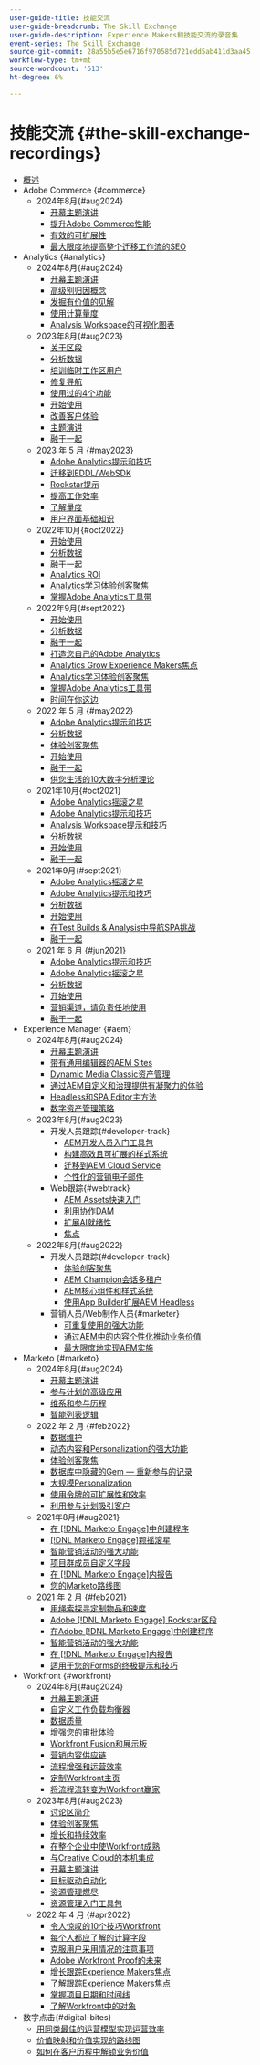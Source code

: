 ```yaml
---
user-guide-title: 技能交流
user-guide-breadcrumb: The Skill Exchange
user-guide-description: Experience Makers和技能交流的录音集
event-series: The Skill Exchange
source-git-commit: 28a55b5e5e6716f970585d721edd5ab411d3aa45
workflow-type: tm+mt
source-wordcount: '613'
ht-degree: 6%

---
```



# 技能交流 {#the-skill-exchange-recordings}

+ [概述](overview.md)
+ Adobe Commerce {#commerce}
   + 2024年8月{#aug2024}
      + [开幕主题演讲](commerce/aug2024/keynote.md)
      + [提升Adobe Commerce性能](commerce/aug2024/commerce-performance.md)
      + [有效的可扩展性](commerce/aug2024/extensibility.md)
      + [最大限度地提高整个迁移工作流的SEO](commerce/aug2024/seo-migration-workflows.md)
+ Analytics {#analytics}
   + 2024年8月{#aug2024}
      + [开幕主题演讲](analytics/aug2024/keynote.md)
      + [高级别归因概念](analytics/aug2024/attribution-concepts.md)
      + [发掘有价值的见解](analytics/aug2024/uncover-valuable-insights.md)
      + [使用计算量度](analytics/aug2024/calculated-metrics.md)
      + [Analysis Workspace的可视化图表](analytics/aug2024/spotlight-visualizations.md)
   + 2023年8月{#aug2023}
      + [关于区段](analytics/aug2023/spotlight-segments.md)
      + [分析数据](analytics/aug2023/analyze-the-data.md)
      + [培训临时工作区用户](analytics/aug2023/spotlight-workspace-user.md)
      + [修复导航](analytics/aug2023/fix-navigation.md)
      + [使用过的4个功能](analytics/aug2023/data-analysis.md)
      + [开始使用](analytics/aug2023/getting-started.md)
      + [改善客户体验](analytics/aug2023/anti-conversion.md)
      + [主题演讲](analytics/aug2023/keynote.md)
      + [融于一起](analytics/aug2023/putting-together.md)
   + 2023 年 5 月 {#may2023}
      + [Adobe Analytics提示和技巧](analytics/may2023/tips-and-tricks.md)
      + [迁移到EDDL/WebSDK](analytics/may2023/migrate.md)
      + [Rockstar提示](analytics/may2023/rockstar-tips.md)
      + [提高工作效率](analytics/may2023/productivity.md)
      + [了解量度](analytics/may2023/metrics.md)
      + [用户界面基础知识](analytics/may2023/user-interface.md)
   + 2022年10月{#oct2022}
      + [开始使用](analytics/oct2022/getting-started.md)
      + [分析数据](analytics/oct2022/analyzing-the-data.md)
      + [融于一起](analytics/oct2022/putting-it-all-together.md)
      + [Analytics ROI](analytics/oct2022/analytics-roi.md)
      + [Analytics学习体验创客聚焦](analytics/oct2022/spotlight.md)
      + [掌握Adobe Analytics工具带](analytics/oct2022/toolbelt.md)
   + 2022年9月{#sept2022}
      + [开始使用](analytics/sept2022/getting-started.md)
      + [分析数据](analytics/sept2022/analyzing-the-data.md)
      + [融于一起](analytics/sept2022/putting-it-all-together.md)
      + [打造您自己的Adobe Analytics](analytics/sept2022/making-analytics-your-own.md)
      + [Analytics Grow Experience Makers焦点](analytics/sept2022/grow-spotlight.md)
      + [Analytics学习体验创客聚焦](analytics/sept2022/learn-spotlight.md)
      + [掌握Adobe Analytics工具带](analytics/sept2022/toolbelt.md)
      + [时间在你这边](analytics/sept2022/time-is-on-your-side.md)
   + 2022 年 5 月 {#may2022}
      + [Adobe Analytics提示和技巧](analytics/may2022/tips-and-tricks.md)
      + [分析数据](analytics/may2022/analyze-data.md)
      + [体验创客聚焦](analytics/may2022/experience-makers-spotlight.md)
      + [开始使用](analytics/may2022/getting-started.md)
      + [融于一起](analytics/may2022/putting-all-together.md)
      + [供您生活的10大数字分析理论](analytics/may2022/top-ten.md)
   + 2021年10月{#oct2021}
      + [Adobe Analytics摇滚之星](analytics/oct2021/analytics-rockstars.md)
      + [Adobe Analytics提示和技巧](analytics/oct2021/tips-and-tricks.md)
      + [Analysis Workspace提示和技巧](analytics/oct2021/analysis-workspace-tips-and-tricks.md)
      + [分析数据](analytics/oct2021/analyze-data.md)
      + [开始使用](analytics/oct2021/getting-started.md)
      + [融于一起](analytics/oct2021/putting-all-together.md)
   + 2021年9月{#sept2021}
      + [Adobe Analytics摇滚之星](analytics/sept2021/analytics-rockstars.md)
      + [Adobe Analytics提示和技巧](analytics/sept2021/tips-and-tricks.md)
      + [分析数据](analytics/sept2021/analyze-data.md)
      + [开始使用](analytics/sept2021/getting-started.md)
      + [在Test Builds &amp; Analysis中导航SPA挑战](analytics/sept2021/navigate-spa.md)
      + [融于一起](analytics/sept2021/putting-all-together.md)
   + 2021 年 6 月 {#jun2021}
      + [Adobe Analytics提示和技巧](analytics/jun2021/tips-and-tricks.md)
      + [Adobe Analytics摇滚之星](analytics/jun2021/analytics-rockstars.md)
      + [分析数据](analytics/jun2021/analyze-data.md)
      + [开始使用](analytics/jun2021/getting-started.md)
      + [营销渠道，请负责任地使用](analytics/jun2021/marketing-channels.md)
      + [融于一起](analytics/jun2021/putting-all-together.md)
+ Experience Manager {#aem}
   + 2024年8月{#aug2024}
      + [开幕主题演讲](aem/aug2024/keynote.md)
      + [带有通用编辑器的AEM Sites](aem/aug2024/universal-editor.md)
      + [Dynamic Media Classic资产管理](aem/aug2024/dmc-asset-management.md)
      + [通过AEM自定义和治理提供有凝聚力的体验](aem/aug2024/customize-elements.md)
      + [Headless和SPA Editor主方法](aem/aug2024/headless-spa-editor.md)
      + [数字资产管理策略](aem/aug2024/spotlight-dam-strategies.md)
   + 2023年8月{#aug2023}
      + 开发人员跟踪{#developer-track}
         + [AEM开发人员入门工具包](aem/aug2023/deploy-new-project.md)
         + [构建高效且可扩展的样式系统](aem/aug2023/scalable-style-system.md)
         + [迁移到AEM Cloud Service](aem/aug2023/migrate-to-aemcs.md)
         + [个性化的营销电子邮件](aem/aug2023/personalized-marketing-emails.md)
      + Web跟踪{#webtrack}
         + [AEM Assets快速入门](aem/aug2023/getting-started-aem-assets.md)
         + [利用协作DAM](aem/aug2023/collaborative-dam.md)
         + [扩展AI就绪性](aem/aug2023/metadata.md)
         + [焦点](aem/aug2023/spotlight.md)
   + 2022年8月{#aug2022}
      + 开发人员跟踪{#developer-track}
         + [体验创客聚焦](aem/aug2022/spotlight.md)
         + [AEM Champion会话多租户](aem/aug2022/multi-tenancy.md)
         + [AEM核心组件和样式系统](aem/aug2022/core-components.md)
         + [使用App Builder扩展AEM Headless](aem/aug2022/app-builder.md)
      + 营销人员/Web制作人员{#marketer}
         + [可重复使用的强大功能](aem/aug2022/reusability.md)
         + [通过AEM中的内容个性化推动业务价值](aem/aug2022/personalization.md)
         + [最大限度地实现AEM实施](aem/aug2022/implementation.md)
+ Marketo {#marketo}
   + 2024年8月{#aug2024}
      + [开幕主题演讲](marketo/aug2024/keynote.md)
      + [参与计划的高级应用](marketo/aug2024/advanced-applications-engagment-programs.md)
      + [维系和参与历程](marketo/aug2024/retention-engagement-journey.md)
      + [智能列表逻辑](marketo/aug2024/smart-list-logic.md)
   + 2022 年 2 月 {#feb2022}
      + [数据维护](marketo/feb2022/data-maintenance.md)
      + [动态内容和Personalization的强大功能](marketo/feb2022/dynamic-content.md)
      + [体验创客聚焦](marketo/feb2022/experience-makers-spotlight.md)
      + [数据库中隐藏的Gem — 重新参与的记录](marketo/feb2022/hidden-gems.md)
      + [大规模Personalization](marketo/feb2022/personalization-at-scale.md)
      + [使用令牌的可扩展性和效率](marketo/feb2022/using-tokens.md)
      + [利用参与计划吸引客户](marketo/feb2022/utilize-engagement-programs.md)
   + 2021年8月{#aug2021}
      + [在 [!DNL Marketo Engage]中创建程序](marketo/aug2021/create-programs.md)
      + [[!DNL Marketo Engage]颗摇滚星](marketo/aug2021/engage-rockstars.md)
      + [智能营销活动的强大功能](marketo/aug2021/smart-campaign.md)
      + [项目群成员自定义字段](marketo/aug2021/program-member-custom-fields.md)
      + [在 [!DNL Marketo Engage]内报告](marketo/aug2021/reporting.md)
      + [您的Marketo路线图](marketo/aug2021/marketo-roadmap.md)
   + 2021 年 2 月 {#feb2021}
      + [用绳索探寻定制物品和速度](marketo/feb2021/custom-objects.md)
      + [Adobe [!DNL Marketo Engage] Rockstar区段](marketo/feb2021/rockstar.md)
      + [在Adobe [!DNL Marketo Engage]中创建程序](marketo/feb2021/create-programs.md)
      + [智能营销活动的强大功能](marketo/feb2021/power-of-smart-campaign.md)
      + [在 [!DNL Marketo Engage]内报告](marketo/feb2021/reporting-within-marketo.md)
      + [适用于您的Forms的终极提示和技巧](marketo/feb2021/forms-tips-and-tricks.md)
+ Workfront {#workfront}
   + 2024年8月{#aug2024}
      + [开幕主题演讲](workfront/aug2024/keynote.md)
      + [自定义工作负载均衡器](workfront/aug2024/workload-balancer.md)
      + [数据质量](workfront/aug2024/data-quality.md)
      + [增强您的审批体验](workfront/aug2024/approval-experience.md)
      + [Workfront Fusion和展示板](workfront/aug2024/fusion-boards.md)
      + [营销内容供应链](workfront/aug2024/content-supply-chain.md)
      + [流程增强和运营效率](workfront/aug2024/spotlight-process-operations.md)
      + [定制Workfront主页](workfront/aug2024/tailoring-homepages.md)
      + [将流程流转变为Workfront赢家](workfront/aug2024/spotlight-process-flows.md)
   + 2023年8月{#aug2023}
      + [讨论区简介](workfront/aug2023/introduction-to-boards.md)
      + [体验创客聚焦](workfront/aug2023/spotlight.md)
      + [增长和持续效率](workfront/aug2023/growth-continued-efficiencies.md)
      + [在整个企业中使Workfront成熟](workfront/aug2023/workfront-across-enterprise.md)
      + [与Creative Cloud的本机集成](workfront/aug2023/native-integtrations.md)
      + [开幕主题演讲](workfront/aug2023/opening-keynote.md)
      + [目标驱动自动化](workfront/aug2023/automations.md)
      + [资源管理燃尽](workfront/aug2023/resource-management-burnout.md)
      + [资源管理入门工具包](workfront/aug2023/resource-management-starter-kit.md)
   + 2022 年 4 月 {#apr2022}
      + [令人惊叹的10个技巧Workfront](workfront/apr2022/ten-tips.md)
      + [每个人都应了解的计算字段](workfront/apr2022/calculated-fields.md)
      + [克服用户采用情况的注意事项](workfront/apr2022/user-adoption.md)
      + [Adobe Workfront Proof的未来](workfront/apr2022/workfront-proof.md)
      + [增长跟踪Experience Makers焦点](workfront/apr2022/grow-track-spotlight.md)
      + [了解跟踪Experience Makers焦点](workfront/apr2022/learn-track-spotlight.md)
      + [掌握项目日期和时间线](workfront/apr2022/projects-dates-timelines.md)
      + [了解Workfront中的对象](workfront/apr2022/understanding-objects.md)
+ 数字点击{#digital-bites}
   + [用同类最佳的运营模型实现运营效率](digital-bites/operational-model.md)
   + [价值映射和价值实现的路线图](digital-bites/roadmap.md)
   + [如何在客户历程中解锁业务价值](digital-bites/business-value.md)
